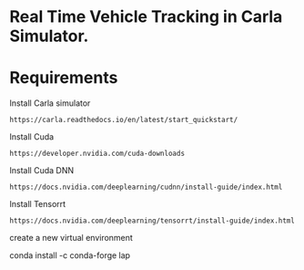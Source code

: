 # Real Time Vehicle Tracking in Carla Simulator.

# Requirements 

Install Carla simulator 
```
https://carla.readthedocs.io/en/latest/start_quickstart/
```
Install Cuda
```
https://developer.nvidia.com/cuda-downloads
```
Install Cuda DNN
```
https://docs.nvidia.com/deeplearning/cudnn/install-guide/index.html
```
Install Tensorrt
```
https://docs.nvidia.com/deeplearning/tensorrt/install-guide/index.html
```
create a new virtual environment

conda install -c conda-forge lap


